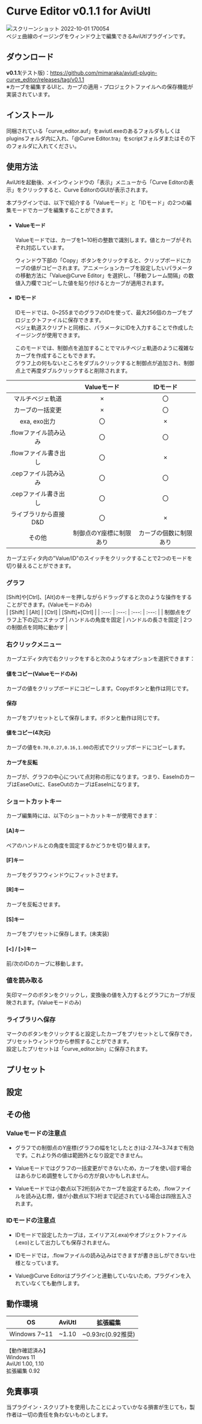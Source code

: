 # Curve Editor v0.1.1 for AviUtl
![スクリーンショット 2022-10-01 170054](https://user-images.githubusercontent.com/106879397/193399542-45d1b0ae-7eac-4150-aeb5-5678cb52e802.png)  
ベジェ曲線のイージングをウィンドウ上で編集できるAviUtlプラグインです。  

## ダウンロード
**v0.1.1**(テスト版)：https://github.com/mimaraka/aviutl-plugin-curve_editor/releases/tag/v0.1.1  
※カーブを編集するUIと、カーブの適用・プロジェクトファイルへの保存機能が実装されています。

## インストール
同梱されている「curve_editor.auf」をaviutl.exeのあるフォルダもしくはpluginsフォルダ内に入れ、「@Curve Editor.tra」をscriptフォルダまたはその下のフォルダに入れてください。

## 使用方法
AviUtlを起動後、メインウィンドウの「表示」メニューから「Curve Editorの表示」をクリックすると、Curve EditorのGUIが表示されます。

本プラグインでは、以下で紹介する「Valueモード」と「IDモード」の2つの編集モードでカーブを編集することができます。

- #### Valueモード
    Valueモードでは、カーブを1~10桁の整数で識別します。値とカーブがそれぞれ対応しています。

    ウィンドウ下部の「Copy」ボタンをクリックすると、クリップボードにカーブの値がコピーされます。アニメーションカーブを設定したいパラメータの移動方法に「Value@Curve Editor」を選択し、「移動フレーム間隔」の数値入力欄でコピーした値を貼り付けるとカーブが適用されます。

- #### IDモード
    IDモードでは、0~255までのグラフのIDを使って、最大256個のカーブをプロジェクトファイルに保存できます。  
    ベジェ軌道スクリプトと同様に、パラメータにIDを入力することで作成したイージングが使用できます。  
    
    このモードでは、制御点を追加することでマルチベジェ軌道のように複雑なカーブを作成することもできます。  
    グラフ上の何もないところをダブルクリックすると制御点が追加され、制御点上で再度ダブルクリックすると削除されます。  

| | Valueモード | IDモード |
| :---: | :---: | :---: |
| マルチベジェ軌道 | × | 〇|
| カーブの一括変更 | × | 〇|
| exa, exo出力 | 〇 | ×|
| .flowファイル読み込み | 〇 | 〇|
| .flowファイル書き出し | 〇 | ×|
| .cepファイル読み込み | 〇 | 〇|
| .cepファイル書き出し | 〇 | 〇|
| ライブラリから直接D&D | 〇 | ×|
| その他 | 制御点のY座標に制限あり | カーブの個数に制限あり|

カーブエディタ内の"Value/ID"のスイッチをクリックすることで2つのモードを切り替えることができます。

### グラフ
[Shift]や[Ctrl]、[Alt]のキーを押しながらドラッグすると次のような操作をすることができます。(Valueモードのみ)  
| [Shift] | [Alt] | [Ctrl] | [Shift]+[Ctrl] |
| :---: | :---: | :---: | :---: |
| 制御点をグラフ上下の辺にスナップ | ハンドルの角度を固定 | ハンドルの長さを固定 | 2つの制御点を同時に動かす |

### 右クリックメニュー
カーブエディタ内で右クリックをすると次のようなオプションを選択できます：

#### 値をコピー(Valueモードのみ)
カーブの値をクリップボードにコピーします。Copyボタンと動作は同じです。

#### 保存
カーブをプリセットとして保存します。ボタンと動作は同じです。

#### 値をコピー(4次元)
カーブの値を`0.70,0.27,0.16,1.00`の形式でクリップボードにコピーします。

#### カーブを反転
カーブが、グラフの中心について点対称の形になります。つまり、EaseInのカーブはEaseOutに、EaseOutのカーブはEaseInになります。

### ショートカットキー
カーブ編集時には、以下のショートカットキーが使用できます：

#### [A]キー
ペアのハンドルとの角度を固定するかどうかを切り替えます。

#### [F]キー
カーブをグラフウィンドウにフィットさせます。

#### [R]キー
カーブを反転させます。

#### [S]キー
カーブをプリセットに保存します。(未実装)

#### [<] / [>]キー
前/次のIDのカーブに移動します。

### 値を読み取る
矢印マークのボタンをクリックし，変換後の値を入力するとグラフにカーブが反映されます。(Valueモードのみ)

### ライブラリへ保存
マークのボタンをクリックすると設定したカーブをプリセットとして保存でき，プリセットウィンドウから参照することができます。   
設定したプリセットは「curve_editor.bin」に保存されます。

## プリセット

## 設定

## その他
### Valueモードの注意点
- グラフでの制御点のY座標(グラフの幅を1としたとき)は-2.74~3.74まで有効です。これより外の値は範囲外となり設定できません。  

- Valueモードではグラフの一括変更ができないため，カーブを使い回す場合はあらかじめ調整をしてからの方が良いかもしれません。  

- Valueモードでは小数点以下2桁刻みでカーブを設定するため，.flowファイルを読み込む際，値が小数点以下3桁まで記述されている場合は四捨五入されます。  

### IDモードの注意点
- IDモードで設定したカーブは，エイリアス(.exa)やオブジェクトファイル(.exo)として出力しても保存されません。  

- IDモードでは，.flowファイルの読み込みはできますが書き出しができない仕様となっています。  

- Value@Curve Editorはプラグインと連動していないため，プラグインを入れていなくても動作します。   

## 動作環境
| OS | AviUtl | 拡張編集 | 
| :---: | :---: | :---: |
| Windows 7~11 | ~1.10 | ~0.93rc(0.92推奨) |

【動作確認済み】  
Windows 11  
AviUtl 1.00, 1.10  
拡張編集 0.92  

## 免責事項
当プラグイン・スクリプトを使用したことによっていかなる損害が生じても，製作者は一切の責任を負わないものとします。  


